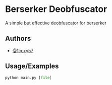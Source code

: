 
# Berserker Deobfuscator

A simple but effective deobfuscator for berserker 


## Authors

- [@1coxy57](https://www.github.com/1coxy57)


## Usage/Examples

```python
python main.py [file]
```


